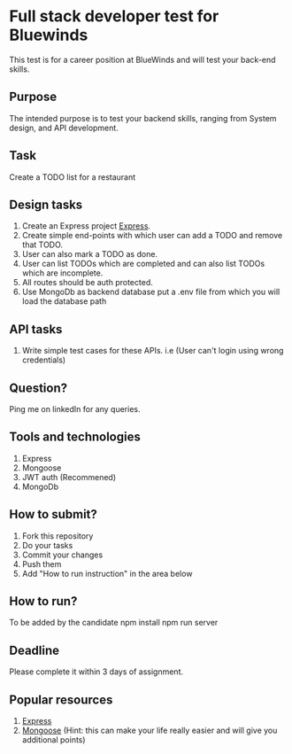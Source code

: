 

# Full stack developer test for Bluewinds

This test is for a career position at BlueWinds and will test your back-end skills.

## Purpose
The intended purpose is to test your backend skills, ranging from System design, and API development.

## Task
Create a TODO list for a restaurant

## Design tasks

1. Create an Express project [Express](https://expressjs.com/).
2. Create simple end-points with which user can add a TODO and remove that TODO.
3. User can also mark a TODO as done. 
4. User can list TODOs which are completed and can also list TODOs which are incomplete. 
5. All routes should be auth protected.
3. Use MongoDb as backend database put a .env file from which you will load the database path

## API tasks

1. Write simple test cases for these APIs. i.e (User can't login using wrong credentials) 

## Question? 
Ping me on linkedIn for any queries. 

## Tools and technologies

1. Express
2. Mongoose
3. JWT auth (Recommened) 
4. MongoDb

## How to submit?
1. Fork this repository
2. Do your tasks
3. Commit your changes
4. Push them
5. Add "How to run instruction" in the area below

## How to run?
To be added by the candidate
npm install 
npm run server

## Deadline
Please complete it within 3 days of assignment. 

## Popular resources
1. [Express](https://expressjs.com/en/starter/installing.html)
2. [Mongoose](https://www.npmjs.com/package/mongoose) (Hint: this can make your life really easier and will give you additional points)
